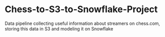 # Chess-to-S3-to-Snowflake-Project
Data pipeline collecting useful information about streamers on chess.com, storing this data in S3 and modeling it on Snowflake
